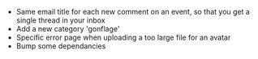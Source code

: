 * Same email title for each new comment on an event, so that you get a single thread in your inbox
* Add a new category 'gonflage'
* Specific error page when uploading a too large file for an avatar
* Bump some dependancies